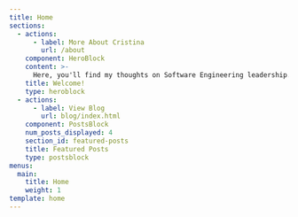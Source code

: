 ```yaml
---
title: Home
sections:
  - actions:
      - label: More About Cristina
        url: /about
    component: HeroBlock
    content: >-
      Here, you'll find my thoughts on Software Engineering leadership. Older posts contain various themes from career, productivity, family life, personal finance to all other random things about life.
    title: Welcome!
    type: heroblock
  - actions:
      - label: View Blog
        url: blog/index.html
    component: PostsBlock
    num_posts_displayed: 4
    section_id: featured-posts
    title: Featured Posts
    type: postsblock
menus:
  main:
    title: Home
    weight: 1
template: home
---
```


